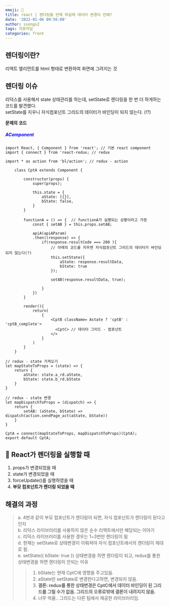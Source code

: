 ```yaml
---
emoji: 🧩
title: react | 렌더링을 언제 하길래 데이터 변경이 안돼?
date: '2022-01-06 09:56:00'
author: ssongs2
tags: 자문자답
categories: front
---
```


## 렌더링이란?  
리액트 앨리먼트를 html 형태로 변환하여 화면에 그려지는 것  

## 렌더링 이슈  
리덕스를 사용해서 state 상태관리를 하는데, setState로 렌더링을 한 번 더 하게하는 코드를 발견했다.  
setState를 지우니 자식컴포넌트 그리드의 데이터가 바인딩이 되지 않는다. (!?)

**문제의 코드**  

##### <span style="color:blue">AComponent</span>
```
import React, { Component } from 'react'; // 기본 react component
import { connect } from 'react-redux; // redux

import * as action from 'bl/action'; // redux - action

    class CptA extends Component {

        constructor(props) {
            super(props);

            this.state = { 
                aState: [{}],
                bState: false,
            }
        }

        functionA = () => {  // functionA가 실행되는 상황이라고 가정
            const { setAB } = this.props.setAB;

            apiA(apiAParam)
            .then((response) => {
                if(response.resultCode === 200 ){
                    // 아래의 코드를 지우면 자식컴포넌트 그리드의 데이터가 바인딩 되지 않는다(?)
                    this.setState({
                        aState: response.resultData,
                        bState: true
                    });

                    setAB(response.resultData, true);

                }
            })
        } 

        render(){
            return(
                {
                    <CptB className= Astate ? 'cptB' : 'cptB_complete'>
                      <CptC> // 데이터 그리드 - 컴포넌트  
                    </> 
                }
            )
        }
    }

// redux - state 가져오기
let mapStateToProps = (state) => {
    return {
        aState: state.a_rd.aState,
        bState: state.b_rd.bState
    }
}

// redux - state 변경
let mapDispatchToProps = (dispatch) => {
    return {
        setAB: (aState, bState) => dispatch(action.sendPage_act(aState, bState))
    }
}

CptA = connect(mapStateToProps, mapDispatchToProps)(CptA);
export default CptA;

```  

## 🥊 React가 렌더링을 실행할 때  
1. props가 변경되었을 때  
2. state가 변경되었을 때  
3. forceUpdate()를 실행하였을 때  
4. **부모 컴포넌트가 렌더링 되었을 때**  
  
  
## 해결의 과정

> a. 4번과 같이 부모 컴포넌트가 렌더링이 되면, 자식 컴포넌트가 렌더링이 된다고 인지   
 b. 리덕스 라이브러리를 사용하지 않은 순수 리액트에서만 해당되는 이야기  
 c. 리덕스 라이브러리를 사용한 경우는 1~3번만 렌더링이 됨  
 d. 현재는 setState로 상태변경이 이뤄져야 자식 컴포넌트에서의 렌더링이 제대로 됨.  
 e. setState({ bState: true }) 상태변경을 하면 렌더링이 되고, redux를 통한 상태변경을 하면 렌더링이 안되는 이유  
>> 1. bState는 현재 CptC에 영향을 주고있음.  
>> 2. aState만 setState로 변경한다고하면, 변경되지 않음.
>> 3. **결론: redux를 통한 상태변경은 CptC에서 데이터 바인딩이 된 그리드를 그릴 수가 없음. 그리드의 오류로밖에 결론이 내려지지 않음.**  
>> 4. 너무 억울.. 그리드는 다른 팀에서 제공한 라이브러리임.

```toc
```





